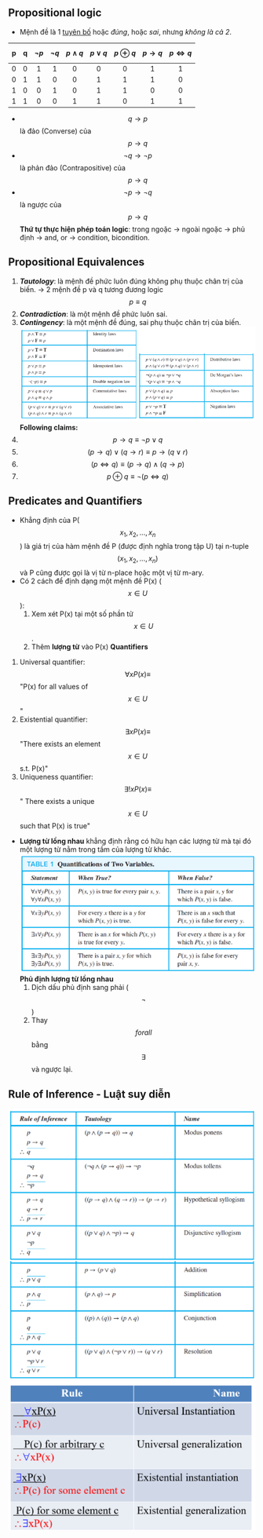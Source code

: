 ## Propositional logic
- Mệnh đề là 1 <u>tuyên bố</u> hoặc *đúng*, hoặc *sai*, nhưng *không là cả 2*.

|  p|  q|$$\neg p$$|$$\neg q$$|$$p\land q$$|$$p\lor q$$|$$p\oplus q$$|$$p\rightarrow q$$|$$p\iff q$$|
|:-:|:-:|:--------:|:--------:|:----------:|:---------:|:----------:|:-----------------:|:---------:|
|0|0|1|1|0|0|0|1|1|
|0|1|1|0|0|1|1|1|0|
|1|0|0|1|0|1|1|0|0|
|1|1|0|0|1|1|0|1|1|

- $$q\rightarrow p$$ là đảo (Converse) của $$p\rightarrow q$$
- $$\neg q\rightarrow \neg p$$ là phản đảo (Contrapositive) của $$p\rightarrow q$$
- $$\neg p\rightarrow \neg q$$ là ngược của $$p\rightarrow q$$
**Thứ tự thực hiện phép toán logic**: trong ngoặc -> ngoài ngoặc -> phủ định -> and, or -> condition, bicondition.
## Propositional Equivalences
1. ***Tautology***: là mệnh đề phức luôn đúng không phụ thuộc chân trị của biến. -> 2 mệnh đề p và q tương đương logic $$p\equiv q$$
2. ***Contradiction***: là một mệnh đề phức luôn sai.
3. ***Contingency***: là một mệnh đề đúng, sai phụ thuộc chân trị của biến.
![Some logical equivalences](<Pictures_Source/Screenshot 2024-11-13 224747.png>)
**Following claims:**
1. $$p\rightarrow q\equiv\neg p\lor q$$
2. $$(p\rightarrow q)\lor(q\rightarrow r)\equiv p\rightarrow(q\lor r)$$
3. $$(p\iff q)\equiv(p\rightarrow q)\land(q\rightarrow p)$$
4. $$p\oplus q\equiv\neg(p\iff q)$$
## Predicates and Quantifiers
- Khẳng định của P($$x_1, x_2,..., x_n$$) là giá trị của hàm mệnh đề P (được định nghĩa trong tập U) tại n-tuple $$(x_1, x_2,..., x_n)$$ và P cũng được gọi là vị từ n-place hoặc một vị từ m-ary.
- Có 2 cách để định dạng một mệnh đề P(x) ($$x\in U$$):
  1. Xem xét P(x) tại một số phần tử $$x\in U$$.
  2. Thêm **lượng từ** vào P(x)
**Quantifiers**
1. Universal quantifier: $$\forall xP(x)\equiv$$ "P(x) for all values of $$x\in U$$"
2. Existential quantifier: $$\exists xP(x)\equiv$$ "There exists an element $$x\in U$$ s.t. P(x)"
3. Uniqueness quantifier: $$\exists!xP(x)\equiv$$ " There exists a unique $$x\in U$$ such that P(x) is true"
- **Lượng từ lồng nhau** khẳng định rằng có hữu hạn các lượng từ mà tại đó một lượng từ nằm trong tầm của lượng từ khác.
![The order of quantifiers](<Pictures_Source/Screenshot 2024-11-13 234525.png>)
**Phủ định lượng từ lồng nhau**
  1. Dịch dấu phủ định sang phải ($$\neg$$)
  2. Thay $$forall$$ bằng $$\exists$$ và ngược lại.
## Rule of Inference - Luật suy diễn
![alt text](<Pictures_Source/Screenshot 2024-11-13 235232.png>)
![alt text](<Pictures_Source/Screenshot 2024-11-13 235623.png>)
